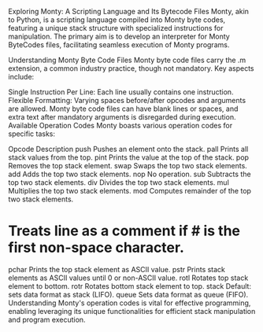 

Exploring Monty: A Scripting Language and Its Bytecode Files
Monty, akin to Python, is a scripting language compiled into Monty byte codes, featuring a unique stack structure with specialized instructions for manipulation. The primary aim is to develop an interpreter for Monty ByteCodes files, facilitating seamless execution of Monty programs.

Understanding Monty Byte Code Files
Monty byte code files carry the .m extension, a common industry practice, though not mandatory. Key aspects include:

Single Instruction Per Line: Each line usually contains one instruction.
Flexible Formatting: Varying spaces before/after opcodes and arguments are allowed.
Monty byte code files can have blank lines or spaces, and extra text after mandatory arguments is disregarded during execution.
Available Operation Codes
Monty boasts various operation codes for specific tasks:

Opcode	Description
push	Pushes an element onto the stack.
pall	Prints all stack values from the top.
pint	Prints the value at the top of the stack.
pop	Removes the top stack element.
swap	Swaps the top two stack elements.
add	Adds the top two stack elements.
nop	No operation.
sub	Subtracts the top two stack elements.
div	Divides the top two stack elements.
mul	Multiplies the top two stack elements.
mod	Computes remainder of the top two stack elements.
#	Treats line as a comment if # is the first non-space character.
pchar	Prints the top stack element as ASCII value.
pstr	Prints stack elements as ASCII values until 0 or non-ASCII value.
rotl	Rotates top stack element to bottom.
rotr	Rotates bottom stack element to top.
stack	Default: sets data format as stack (LIFO).
queue	Sets data format as queue (FIFO).
Understanding Monty's operation codes is vital for effective programming, enabling leveraging its unique functionalities for efficient stack manipulation and program execution.


